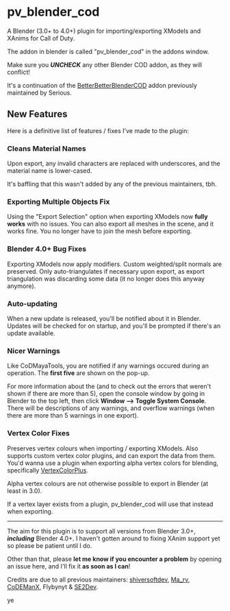 # pv_blender_cod

A Blender (3.0+ to 4.0+) plugin for importing/exporting XModels and XAnims for Call of Duty.

The addon in blender is called "pv_blender_cod" in the addons window.

Make sure you _**UNCHECK**_ any other Blender COD addon, as they will conflict!

It's a continuation of the [BetterBetterBlenderCOD](https://github.com/shiversoftdev/BetterBetterBlenderCOD) addon previously maintained by Serious.

## New Features

Here is a definitive list of features / fixes I've made to the plugin:

### Cleans Material Names
Upon export, any invalid characters are replaced with underscores, and the material name is lower-cased.

It's baffling that this wasn't added by any of the previous maintainers, tbh.

### Exporting Multiple Objects Fix
Using the "Export Selection" option when exporting XModels now **fully works** with no issues. You can also export all meshes in the scene, and it works fine.
You no longer have to join the mesh before exporting.

### Blender 4.0+ Bug Fixes
Exporting XModels now apply modifiers. Custom weighted/split normals are preserved.
Only auto-triangulates if necessary upon export, as export triangulation was discarding some data (it no longer does this anyway anymore).

### Auto-updating
When a new update is released, you'll be notified about it in Blender. Updates will be checked for on startup, and you'll be prompted if there's an update available.

### Nicer Warnings
Like CoDMayaTools, you are notified if any warnings occured during an operation.
The **first five** are shown on the pop-up.

For more information about the (and to check out the errors that weren't shown if there are more than 5), open the console window by going in Blender to the top left, then click **Window --> Toggle System Console**.
There will be descriptions of any warnings, and overflow warnings (when there are more than 5 warnings in one export).

### Vertex Color Fixes
Preserves vertex colours when importing / exporting XModels. Also supports custom vertex color plugins, and can export the data from them.
You'd wanna use a plugin when exporting alpha vertex colors for blending, specifically [VertexColorPlus](https://github.com/oRazeD/VertexColorsPlus/). 

Alpha vertex colours are not otherwise possible to export in Blender (at least in 3.0).

If a vertex layer exists from a plugin, pv_blender_cod will use that instead when exporting.

---

The aim for this plugin is to support all versions from Blender 3.0+, **_including_** Blender 4.0+. I haven't gotten around to fixing XAnim support yet so please be patient until I do.

Other than that, please **let me know if you encounter a problem** by opening an issue here, and I'll fix it **as soon as I can**!

Credits are due to all previous maintainers: [shiversoftdev](https://github.com/shiversoftdev), [Ma_rv](https://github.com/marv7000/), [CoDEManX](https://github.com/CoDEmanX), Flybynyt & [SE2Dev](https://github.com/SE2Dev).

ye
